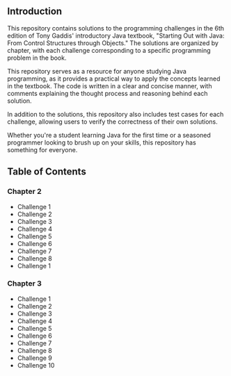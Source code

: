 ## Introduction
This repository contains solutions to the programming challenges in the 6th edition of Tony Gaddis' introductory Java textbook, "Starting Out with Java: From Control Structures through Objects." The solutions are organized by chapter, with each challenge corresponding to a specific programming problem in the book.

This repository serves as a resource for anyone studying Java programming, as it provides a practical way to apply the concepts learned in the textbook. The code is written in a clear and concise manner, with comments explaining the thought process and reasoning behind each solution.

In addition to the solutions, this repository also includes test cases for each challenge, allowing users to verify the correctness of their own solutions.

Whether you're a student learning Java for the first time or a seasoned programmer looking to brush up on your skills, this repository has something for everyone.

## Table of Contents
### Chapter 2
  - Challenge 1
  - Challenge 2
  - Challenge 3
  - Challenge 4
  - Challenge 5
  - Challenge 6
  - Challenge 7
  - Challenge 8
  - Challenge 1
   
### Chapter 3
  - Challenge 1
  - Challenge 2
  - Challenge 3
  - Challenge 4
  - Challenge 5
  - Challenge 6
  - Challenge 7
  - Challenge 8
  - Challenge 9
  - Challenge 10
